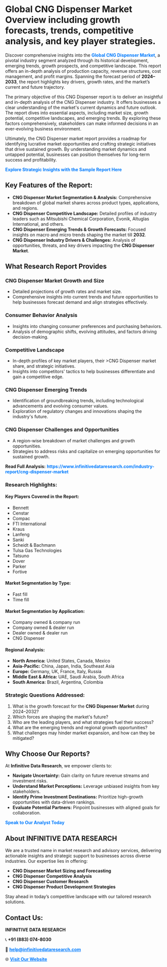 <h1>Global CNG Dispenser Market Overview including growth forecasts, trends, competitive analysis, and key player strategies.</h1>
<p>
Discover comprehensive insights into the 
<a href="https://www.infinitivedataresearch.com/industry-report/cng-dispenser-market" rel="dofollow" style="color: #007BFF; text-decoration: none;"><strong>Global CNG Dispenser Market</strong></a>, a pivotal industry segment analyzed through its historical development, emerging trends, growth prospects, and competitive landscape. This report offers an in-depth analysis of production capacity, revenue structures, cost management, and profit margins. Spanning the forecast period of <strong>2024–2033</strong>, the report highlights key drivers, growth rates, and the market’s current and future trajectory.
</p>
<p>
The primary objective of this CNG Dispenser report is to deliver an insightful and in-depth analysis of the CNG Dispenser industry. It offers businesses a clear understanding of the market's current dynamics and future outlook. The report dives into essential aspects, including market size, growth potential, competitive landscapes, and emerging trends. By exploring these factors comprehensively, stakeholders can make informed decisions in an ever-evolving business environment.
</p>
<p>
Ultimately, the CNG Dispenser market report provides a roadmap for identifying lucrative market opportunities and crafting strategic initiatives that drive sustained growth. By understanding market dynamics and untapped potential, businesses can position themselves for long-term success and profitability.
</p>
<p>
<a href="https://www.infinitivedataresearch.com/request-sample/reportId=107290" style="color: #007BFF; text-decoration: none;"><strong>Explore Strategic Insights with the Sample Report Here</strong></a>
</p>

<h2>Key Features of the Report:</h2>
<ul>
<li><strong>CNG Dispenser Market Segmentation & Analysis:</strong> Comprehensive breakdown of global market shares across product types, applications, and regions.</li>
<li><strong>CNG Dispenser Competitive Landscape:</strong> Detailed profiles of industry leaders such as Mitsubishi Chemical Corporation, Evonik, Altuglas International, and others.</li>
<li><strong>CNG Dispenser Emerging Trends & Growth Forecasts:</strong> Focused insights on macro and micro trends shaping the market till <strong>2032</strong>.</li>
<li><strong>CNG Dispenser Industry Drivers & Challenges:</strong> Analysis of opportunities, threats, and key drivers impacting the <strong>CNG Dispenser Market</strong>.</li>
</ul>

<h2>What Research Report Provides</h2>
<h3>CNG Dispenser Market Growth and Size</h3>
<ul>
<li>Detailed projections of growth rates and market size.</li>
<li>Comprehensive insights into current trends and future opportunities to help businesses forecast demand and align strategies effectively.</li>
</ul>

<h3>Consumer Behavior Analysis</h3>
<ul>
<li>Insights into changing consumer preferences and purchasing behaviors.</li>
<li>Analysis of demographic shifts, evolving attitudes, and factors driving decision-making.</li>
</ul>

<h3>Competitive Landscape</h3>
<ul>
<li>In-depth profiles of key market players, their >CNG Dispenser market share, and strategic initiatives.</li>
<li>Insights into competitors' tactics to help businesses differentiate and gain a competitive edge.</li>
</ul>

<h3>CNG Dispenser Emerging Trends</h3>
<ul>
<li>Identification of groundbreaking trends, including technological advancements and evolving consumer values.</li>
<li>Exploration of regulatory changes and innovations shaping the industry's future.</li>
</ul>

<h3>CNG Dispenser Challenges and Opportunities</h3>
<ul>
<li>A region-wise breakdown of market challenges and growth opportunities.</li>
<li>Strategies to address risks and capitalize on emerging opportunities for sustained growth.</li>
</ul>
<p><strong>Read Full Analysis:</strong> <a href="https://www.infinitivedataresearch.com/industry-report/cng-dispenser-market" rel="dofollow" style="color: #007BFF; text-decoration: none;"><strong>https://www.infinitivedataresearch.com/industry-report/cng-dispenser-market</strong></a></p>
<h3>Research Highlights:</h3>
<h4>Key Players Covered in the Report:</h4>
<ul><li>Bennett</li><li>Censtar</li><li>Compac</li><li>FTI International</li><li>Kraus</li><li>Lanfeng</li><li>Sanki</li><li>Scheidt &amp; Bachmann</li><li>Tulsa Gas Technologies</li><li>Tatsuno</li><li>Dover</li><li>Parker</li><li>Fortive</li></ul>
<h4>Market Segmentation by Type:</h4>
<ul><li>Fast fill</li><li>Time fill</li></ul>
<h4>Market Segmentation by Application:</h4>
<ul><li>Company owned &amp; company run</li><li>Company owned &amp; dealer run</li><li>Dealer owned &amp; dealer run</li><li>CNG Dispenser</li></ul>

<h4>Regional Analysis:</h4>
<ul>
<li><strong>North America:</strong> United States, Canada, Mexico</li>
<li><strong>Asia-Pacific:</strong> China, Japan, India, Southeast Asia</li>
<li><strong>Europe:</strong> Germany, UK, France, Italy, Russia</li>
<li><strong>Middle East & Africa:</strong> UAE, Saudi Arabia, South Africa</li>
<li><strong>South America:</strong> Brazil, Argentina, Colombia</li>
</ul>

<h3>Strategic Questions Addressed:</h3>
<ol>
<li>What is the growth forecast for the <strong>CNG Dispenser Market</strong> during 2024–2032?</li>
<li>Which forces are shaping the market's future?</li>
<li>Who are the leading players, and what strategies fuel their success?</li>
<li>What are the emerging trends and regional growth opportunities?</li>
<li>What challenges may hinder market expansion, and how can they be mitigated?</li>
</ol>

<h2>Why Choose Our Reports?</h2>
<p>At <strong>Infinitive Data Research</strong>, we empower clients to:</p>
<ul>
<li><strong>Navigate Uncertainty:</strong> Gain clarity on future revenue streams and investment risks.</li>
<li><strong>Understand Market Perceptions:</strong> Leverage unbiased insights from key stakeholders.</li>
<li><strong>Identify Prime Investment Destinations:</strong> Prioritize high-growth opportunities with data-driven rankings.</li>
<li><strong>Evaluate Potential Partners:</strong> Pinpoint businesses with aligned goals for collaboration.</li>
</ul>
<p><a href="https://www.infinitivedataresearch.com/industry-report/cng-dispenser-market" rel="dofollow" style="color: #007BFF; text-decoration: none;"><strong>Speak to Our Analyst Today</strong></a></p>

<h2>About INFINITIVE DATA RESEARCH</h2>
<p>We are a trusted name in market research and advisory services, delivering actionable insights and strategic support to businesses across diverse industries. Our expertise lies in offering:</p>
<ul>
<li><strong>CNG Dispenser Market Sizing and Forecasting</strong></li>
<li><strong>CNG Dispenser Competitive Analysis</strong></li>
<li><strong>CNG Dispenser Customer Research</strong></li>
<li><strong>CNG Dispenser Product Development Strategies</strong></li>
</ul>
<p>Stay ahead in today’s competitive landscape with our tailored research solutions.</p>

<h2>Contact Us:</h2>
<p><strong>INFINITIVE DATA RESEARCH</strong></p>
<p>📞 <strong>+91 (883) 074-8030</strong></p>
<p>📧 <strong><a href="mailto:help@infinitivedataresearch.com" style="color: #007BFF;">help@infinitivedataresearch.com</a></strong></p>
<p>🌐 <strong><a href="https://www.infinitivedataresearch.com" rel="dofollow" style="color: #007BFF;">Visit Our Website</a></strong></p>
